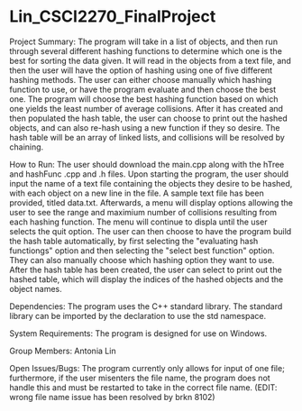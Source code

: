 # Lin_CSCI2270_FinalProject
Project Summary:
The program will take in a list of objects, and then run through several different hashing functions to determine which one is the best for sorting the data given. It will read in the objects from a text file, and then the user will have the option of hashing using one of five different hashing methods. The user can either choose manually which hashing function to use, or have the program evaluate and then choose the best one. The program will choose the best hashing function based on which one yields the least number of average collisions. After it has created and then populated the hash table, the user can choose to print out the hashed objects, and can also re-hash using a new function if they so desire. The hash table will be an array of linked lists, and collisions will be resolved by chaining.

How to Run:
The user should download the main.cpp along with the hTree and hashFunc .cpp and .h files. Upon starting the program, the user should input the name of a text file containing the objects they desire to be hashed, with each object on a new line in the file. A sample text file has been provided, titled data.txt. Afterwards, a menu will display options allowing the user to see the range and maximium number of collisions resulting from each hashing function. The menu will continue to displa until the user selects the quit option. The user can then choose to have the program build the hash table automatically, by first selecting the "evaluating hash functiongs" option and then selecting the "select best function" option. They can also manually choose which hashing option they want to use. After the hash table has been created, the user can select to print out the hashed table, which will display the indices of the hashed objects and the object names.

Dependencies:
The program uses the C++ standard library. The standard library can be imported by the declaration to use the std namespace.

System Requirements:
The program is designed for use on Windows.

Group Members:
Antonia Lin

Open Issues/Bugs:
The program currently only allows for input of one file; furthermore, if the user misenters the file name, the program does not handle this and must be restarted to take in the correct file name. (EDIT: wrong file name issue has been resolved by brkn 8102)
